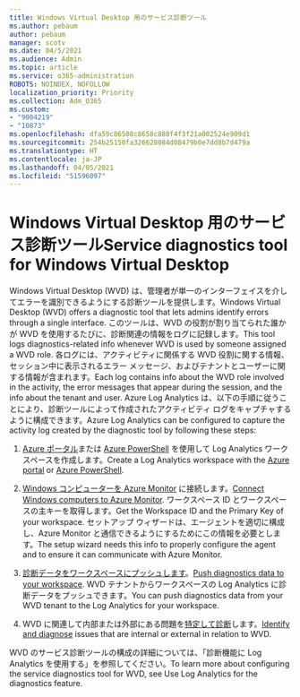 ```yaml
---
title: Windows Virtual Desktop 用のサービス診断ツール
ms.author: pebaum
author: pebaum
manager: scotv
ms.date: 04/5/2021
ms.audience: Admin
ms.topic: article
ms.service: o365-administration
ROBOTS: NOINDEX, NOFOLLOW
localization_priority: Priority
ms.collection: Adm_O365
ms.custom:
- "9004219"
- "10873"
ms.openlocfilehash: dfa59c86508c8658c880f4f3f21a002524e909d1
ms.sourcegitcommit: 254b25150fa326628084d08479b0e7dd8b7d479a
ms.translationtype: HT
ms.contentlocale: ja-JP
ms.lasthandoff: 04/05/2021
ms.locfileid: "51596097"
---
```

# <a name="service-diagnostics-tool-for-windows-virtual-desktop"></a><span data-ttu-id="9f826-102">Windows Virtual Desktop 用のサービス診断ツール</span><span class="sxs-lookup"><span data-stu-id="9f826-102">Service diagnostics tool for Windows Virtual Desktop</span></span>

<span data-ttu-id="9f826-103">Windows Virtual Desktop (WVD) は、管理者が単一のインターフェイスを介してエラーを識別できるようにする診断ツールを提供します。</span><span class="sxs-lookup"><span data-stu-id="9f826-103">Windows Virtual Desktop (WVD) offers a diagnostic tool that lets admins identify errors through a single interface.</span></span> <span data-ttu-id="9f826-104">このツールは、WVD の役割が割り当てられた誰かが WVD を使用するたびに、診断関連の情報をログに記録します。</span><span class="sxs-lookup"><span data-stu-id="9f826-104">This tool logs diagnostics-related info whenever WVD is used by someone assigned a WVD role.</span></span> <span data-ttu-id="9f826-105">各ログには、アクティビティに関係する WVD 役割に関する情報、セッション中に表示されるエラー メッセージ、およびテナントとユーザーに関する情報が含まれます。</span><span class="sxs-lookup"><span data-stu-id="9f826-105">Each log contains info about the WVD role involved in the activity, the error messages that appear during the session, and the info about the tenant and user.</span></span> <span data-ttu-id="9f826-106">Azure Log Analytics は、以下の手順に従うことにより、診断ツールによって作成されたアクティビティ ログをキャプチャするように構成できます。</span><span class="sxs-lookup"><span data-stu-id="9f826-106">Azure Log Analytics can be configured to capture the activity log created by the diagnostic tool by following these steps:</span></span>

1. <span data-ttu-id="9f826-107">[Azure ポータル](https://go.microsoft.com/fwlink/?linkid=2129500)または [Azure PowerShell](https://go.microsoft.com/fwlink/?linkid=2129501) を使用して Log Analytics ワークスペースを作成します。</span><span class="sxs-lookup"><span data-stu-id="9f826-107">Create a Log Analytics workspace with the [Azure portal](https://go.microsoft.com/fwlink/?linkid=2129500) or [Azure PowerShell](https://go.microsoft.com/fwlink/?linkid=2129501).</span></span>

1. <span data-ttu-id="9f826-108">[Windows コンピューターを Azure Monitor](https://go.microsoft.com/fwlink/?linkid=2129913) に接続します。</span><span class="sxs-lookup"><span data-stu-id="9f826-108">[Connect Windows computers to Azure Monitor](https://go.microsoft.com/fwlink/?linkid=2129913).</span></span> <span data-ttu-id="9f826-109">ワークスペース ID とワークスペースの主キーを取得します。</span><span class="sxs-lookup"><span data-stu-id="9f826-109">Get the Workspace ID and the Primary Key of your workspace.</span></span> <span data-ttu-id="9f826-110">セットアップ ウィザードは、エージェントを適切に構成し、Azure Monitor と通信できるようにするためにこの情報を必要とします。</span><span class="sxs-lookup"><span data-stu-id="9f826-110">The setup wizard needs this info to properly configure the agent and to ensure it can communicate with Azure Monitor.</span></span>

1. <span data-ttu-id="9f826-111">[診断データをワークスペースにプッシュします](https://go.microsoft.com/fwlink/?linkid=2128284)。</span><span class="sxs-lookup"><span data-stu-id="9f826-111">[Push diagnostics data to your workspace](https://go.microsoft.com/fwlink/?linkid=2128284).</span></span> <span data-ttu-id="9f826-112">WVD テナントからワークスペースの Log Analytics に診断データをプッシュできます。</span><span class="sxs-lookup"><span data-stu-id="9f826-112">You can push diagnostics data from your WVD tenant to the Log Analytics for your workspace.</span></span>

1. <span data-ttu-id="9f826-113">WVD に関連して内部または外部にある問題を[特定して診断](https://docs.microsoft.com/azure/virtual-desktop/diagnostics-role-service#diagnose-issues-with-powershell)します。</span><span class="sxs-lookup"><span data-stu-id="9f826-113">[Identify and diagnose](https://docs.microsoft.com/azure/virtual-desktop/diagnostics-role-service#diagnose-issues-with-powershell) issues that are internal or external in relation to WVD.</span></span>

<span data-ttu-id="9f826-114">WVD のサービス診断ツールの構成の詳細については、「診断機能に Log Analytics を使用する」を参照してください。</span><span class="sxs-lookup"><span data-stu-id="9f826-114">To learn more about configuring the service diagnostics tool for WVD, see Use Log Analytics for the diagnostics feature.</span></span>